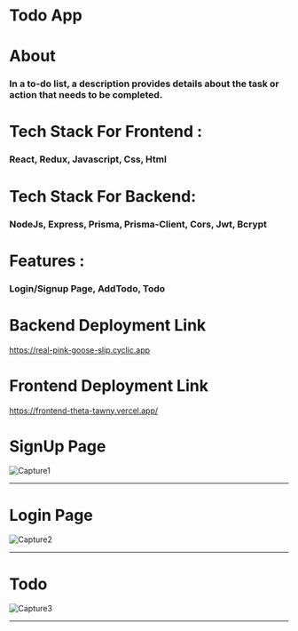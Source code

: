 <h1>Todo App</h1>

<h1>About</h1>

<h3>In a to-do list, a description provides details about the task or action that needs to be completed.</h3>


<h1>Tech Stack For Frontend :</h1> <h3>React, Redux, Javascript, Css, Html</h3>

<h1>Tech Stack For Backend:</h1> <h3>NodeJs, Express, Prisma, Prisma-Client, Cors, Jwt, Bcrypt</h3>

<h1>Features :</h1> <h3>Login/Signup Page, AddTodo, Todo</h3>

<h1>Backend Deployment Link </h1>

https://real-pink-goose-slip.cyclic.app


<h1>Frontend Deployment Link </h1>

https://frontend-theta-tawny.vercel.app/

<h1>SignUp Page</h1>

![Capture1](https://github.com/charchit07/krinay/assets/110049484/ac52da76-44b0-44d7-8e4c-d4bb2bf6e9e5)

<hr>

<h1>Login Page</h1>

![Capture2](https://github.com/charchit07/krinay/assets/110049484/0aaf1f27-dd8e-4bbe-8b16-f3f8e1922a88)

<hr>


<h1>Todo</h1>

![Capture3](https://github.com/charchit07/krinay/assets/110049484/9df76a24-014c-4e0c-9637-a92832aa719b)

<hr>



